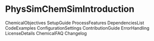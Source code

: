 # PhysSimChemSimIntroduction
ChemicalObjectives
SetupGuide
ProcessFeatures
DependenciesList
CodeExamples
ConfigurationSettings
ContributionGuide
ErrorHandling
LicenseDetails
ChemicalFAQ
Changelog

